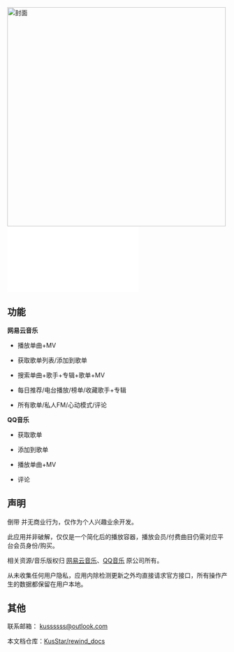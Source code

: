 <div
  class="home-div"
>
  <img
    src="https://s1.ax1x.com/2020/03/14/8MlQ2Q.jpg"
    height="500px"
    alt="封面"
  />
  <iframe
    src="//player.bilibili.com/player.html?aid=80906847&cid=138478165&page=1"
    scrolling="no"
    frameborder="no"
    framespacing="0"
    allowfullscreen="true"
    id="outer-video"
  >
  </iframe>
</div>

## 功能

**网易云音乐**

* 播放单曲+MV

* 获取歌单列表/添加到歌单

* 搜索单曲+歌手+专辑+歌单+MV

* 每日推荐/电台播放/榜单/收藏歌手+专辑

* 所有歌单/私人FM/心动模式/评论

**QQ音乐**

* 获取歌单

* 添加到歌单

* 播放单曲+MV

* 评论

## 声明

倒带 并无商业行为，仅作为个人兴趣业余开发。

此应用并非破解，仅仅是一个简化后的播放容器，播放会员/付费曲目仍需对应平台会员身份/购买。

相关资源/音乐版权归 [网易云音乐](https://music.163.com/)、[QQ音乐](https://y.qq.com/) 原公司所有。

从未收集任何用户隐私，应用内除检测更新之外均直接请求官方接口，所有操作产生的数据都保留在用户本地。

## 其他

联系邮箱： [kussssss@outlook.com](mailto:kussssss@outlook.com)

本文档仓库：[KusStar/rewind_docs](https://github.com/KusStar/rewind_docs)

<div style="height:4rem;"></div>
